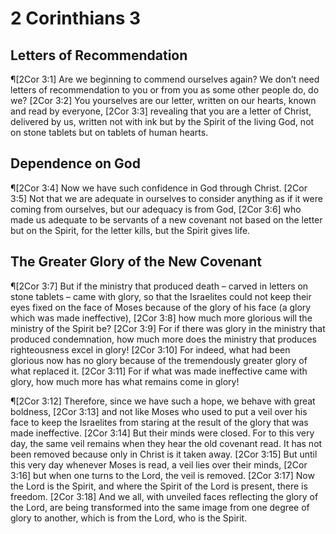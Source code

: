 # 2 Corinthians 3

## Letters of Recommendation
¶[2Cor 3:1] Are we beginning to commend ourselves again? We don’t need letters of recommendation to you or from you as some other people do, do we?
[2Cor 3:2] You yourselves are our letter, written on our hearts, known and read by everyone,
[2Cor 3:3] revealing that you are a letter of Christ, delivered by us, written not with ink but by the Spirit of the living God, not on stone tablets but on tablets of human hearts.

## Dependence on God
¶[2Cor 3:4] Now we have such confidence in God through Christ.
[2Cor 3:5] Not that we are adequate in ourselves to consider anything as if it were coming from ourselves, but our adequacy is from God,
[2Cor 3:6] who made us adequate to be servants of a new covenant not based on the letter but on the Spirit, for the letter kills, but the Spirit gives life.

## The Greater Glory of the New Covenant
¶[2Cor 3:7] But if the ministry that produced death – carved in letters on stone tablets – came with glory, so that the Israelites could not keep their eyes fixed on the face of Moses because of the glory of his face (a glory which was made ineffective),
[2Cor 3:8] how much more glorious will the ministry of the Spirit be?
[2Cor 3:9] For if there was glory in the ministry that produced condemnation, how much more does the ministry that produces righteousness excel in glory!
[2Cor 3:10] For indeed, what had been glorious now has no glory because of the tremendously greater glory of what replaced it.
[2Cor 3:11] For if what was made ineffective came with glory, how much more has what remains come in glory!

¶[2Cor 3:12] Therefore, since we have such a hope, we behave with great boldness,
[2Cor 3:13] and not like Moses who used to put a veil over his face to keep the Israelites from staring at the result of the glory that was made ineffective.
[2Cor 3:14] But their minds were closed. For to this very day, the same veil remains when they hear the old covenant read. It has not been removed because only in Christ is it taken away.
[2Cor 3:15] But until this very day whenever Moses is read, a veil lies over their minds,
[2Cor 3:16] but when one turns to the Lord, the veil is removed.
[2Cor 3:17] Now the Lord is the Spirit, and where the Spirit of the Lord is present, there is freedom.
[2Cor 3:18] And we all, with unveiled faces reflecting the glory of the Lord, are being transformed into the same image from one degree of glory to another, which is from the Lord, who is the Spirit.
